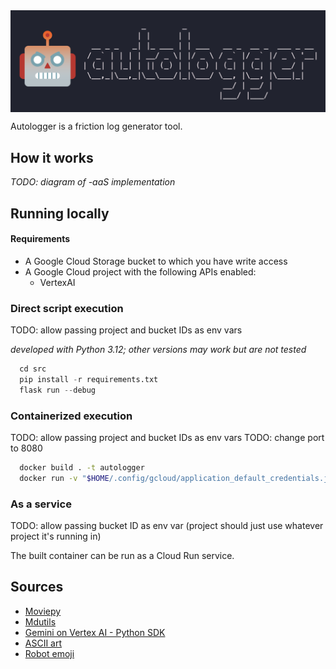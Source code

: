 <img src="images/logo.png" width="700" align="center">
<br/>

Autologger is a friction log generator tool.

## How it works

_TODO: diagram of -aaS implementation_

## Running locally

#### Requirements

* A Google Cloud Storage bucket to which you have write access
* A Google Cloud project with the following APIs enabled:
  * VertexAI

### Direct script execution
TODO: allow passing project and bucket IDs as env vars

_developed with Python 3.12; other versions may work but are not tested_

```python
  cd src
  pip install -r requirements.txt
  flask run --debug
```

### Containerized execution
TODO: allow passing project and bucket IDs as env vars
TODO: change port to 8080

```sh
  docker build . -t autologger
  docker run -v "$HOME/.config/gcloud/application_default_credentials.json":/gcp/creds.json --env GOOGLE_APPLICATION_CREDENTIALS=/gcp/creds.json --env GOOGLE_CLOUD_PROJECT=autologger -d -p 5000:5000 autologger
```

### As a service
TODO: allow passing bucket ID as env var (project should just use whatever project it's running in)

The built container can be run as a Cloud Run service.

## Sources

- [Moviepy](https://pypi.org/project/moviepy/)
- [Mdutils](https://pypi.org/project/mdutils/)
- [Gemini on Vertex AI - Python SDK](https://cloud.google.com/vertex-ai/generative-ai/docs/start/quickstarts/quickstart-multimodal)
- [ASCII art](https://patorjk.com/software/taag/#p=display&h=2&v=2&f=Modular&t=autologger)
- [Robot emoji](https://emoji.supply/kitchen/?%F0%9F%98%A1+%F0%9F%A4%96=8ww1kx)
